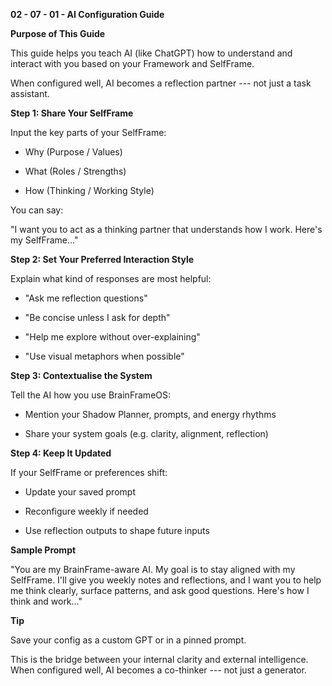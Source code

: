 **02 - 07 - 01 - AI Configuration Guide**

**Purpose of This Guide**

This guide helps you teach AI (like ChatGPT) how to understand and
interact with you based on your Framework and SelfFrame.

When configured well, AI becomes a reflection partner --- not just a
task assistant.

**Step 1: Share Your SelfFrame**

Input the key parts of your SelfFrame:

- Why (Purpose / Values)

- What (Roles / Strengths)

- How (Thinking / Working Style)

You can say:

"I want you to act as a thinking partner that understands how I work.
Here's my SelfFrame..."

**Step 2: Set Your Preferred Interaction Style**

Explain what kind of responses are most helpful:

- "Ask me reflection questions"

- "Be concise unless I ask for depth"

- "Help me explore without over-explaining"

- "Use visual metaphors when possible"

**Step 3: Contextualise the System**

Tell the AI how you use BrainFrameOS:

- Mention your Shadow Planner, prompts, and energy rhythms

- Share your system goals (e.g. clarity, alignment, reflection)

**Step 4: Keep It Updated**

If your SelfFrame or preferences shift:

- Update your saved prompt

- Reconfigure weekly if needed

- Use reflection outputs to shape future inputs

**Sample Prompt**

"You are my BrainFrame-aware AI. My goal is to stay aligned with my
SelfFrame. I'll give you weekly notes and reflections, and I want you to
help me think clearly, surface patterns, and ask good questions. Here's
how I think and work..."

**Tip**

Save your config as a custom GPT or in a pinned prompt.

This is the bridge between your internal clarity and external
intelligence. When configured well, AI becomes a co-thinker --- not just
a generator.
